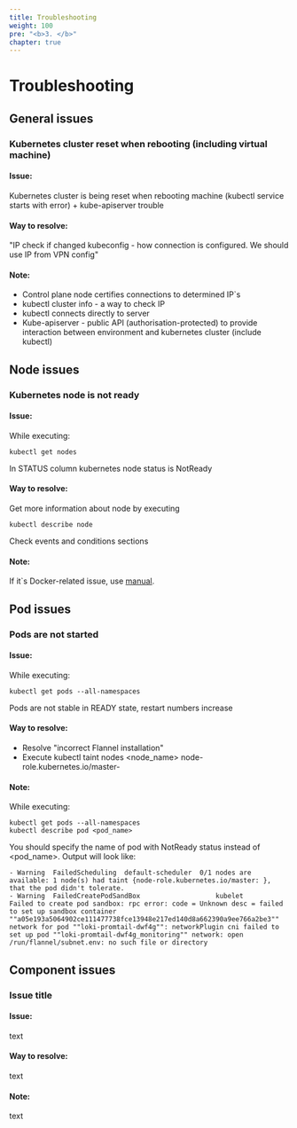 ```yaml
---
title: Troubleshooting
weight: 100
pre: "<b>3. </b>"
chapter: true
---
```


# Troubleshooting



## General issues

### Kubernetes cluster reset when rebooting (including virtual machine)

#### Issue:

Kubernetes cluster is being reset when rebooting machine (kubectl service starts with error) + kube-apiserver trouble

#### Way to resolve: 

"IP check if changed
kubeconfig - how connection is configured. We should use IP from VPN config"

#### Note:

- Control plane node certifies connections to determined IP`s
- kubectl cluster info - a way to check IP
- kubectl connects directly to server
- Kube-apiserver - public API (authorisation-protected) to provide interaction between environment and kubernetes cluster (include kubectl)
## Node issues

### Kubernetes node is not ready

#### Issue:

While executing:

```shell
kubectl get nodes
```

In STATUS column kubernetes node status is NotReady

#### Way to resolve:

Get more information about node by executing

```shell
kubectl describe node
```

Check events and conditions sections

#### Note:

If it`s Docker-related issue, use [manual](https://stackoverflow.com/questions/49112336/container-runtime-network-not-ready-cni-config-uninitialized). 

## Pod issues

### Pods are not started

#### Issue:

While executing:

```shell
kubectl get pods --all-namespaces
```

Pods are not stable in READY state, restart numbers increase


#### Way to resolve:

- Resolve "incorrect Flannel installation"
- Execute kubectl taint nodes  <node_name> node-role.kubernetes.io/master-

#### Note:

While executing:


```shell
kubectl get pods --all-namespaces
kubectl describe pod <pod_name>
```

You should specify the name of pod with NotReady status instead of <pod_name>. Output will look like:



```shell
- Warning  FailedScheduling  default-scheduler  0/1 nodes are available: 1 node(s) had taint {node-role.kubernetes.io/master: }, that the pod didn't tolerate.
- Warning  FailedCreatePodSandBox                   kubelet            Failed to create pod sandbox: rpc error: code = Unknown desc = failed to set up sandbox container ""a05e193a5064902ce111477738fce13948e217ed140d8a662390a9ee766a2be3"" network for pod ""loki-promtail-dwf4g"": networkPlugin cni failed to set up pod ""loki-promtail-dwf4g_monitoring"" network: open /run/flannel/subnet.env: no such file or directory
```



## Component issues

### Issue title

#### Issue:

text

#### Way to resolve:

text

#### Note:

text

